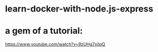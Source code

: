 # learn-docker-with-node.js-express
# a gem of a tutorial:
https://www.youtube.com/watch?v=9zUHg7xjIqQ
